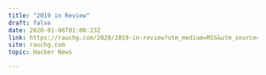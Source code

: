 ```yaml
---
title: "2019 in Review"
draft: false
date: 2020-01-06T01:00:23Z
link: https://rauchg.com/2020/2019-in-review?utm_medium=RSS&utm_source=hune
site: rauchg.com
topic: Hacker News  

---
```

